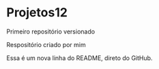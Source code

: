 # Projetos12
 Primeiro repositório versionado

Respositório criado por mim

Essa é um nova linha do README, direto do GitHub.
